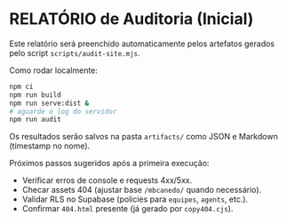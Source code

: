 # RELATÓRIO de Auditoria (Inicial)

Este relatório será preenchido automaticamente pelos artefatos gerados pelo script `scripts/audit-site.mjs`.

Como rodar localmente:

```bash
npm ci
npm run build
npm run serve:dist &
# aguarde o log do servidor
npm run audit
```

Os resultados serão salvos na pasta `artifacts/` como JSON e Markdown (timestamp no nome).

Próximos passos sugeridos após a primeira execução:
- Verificar erros de console e requests 4xx/5xx.
- Checar assets 404 (ajustar base `/mbcanedo/` quando necessário).
- Validar RLS no Supabase (policies para `equipes`, `agents`, etc.).
- Confirmar `404.html` presente (já gerado por `copy404.cjs`).
